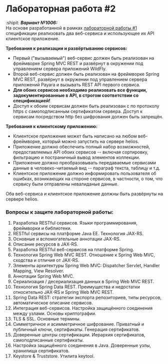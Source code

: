 # Лабораторная работа #2
:shipit: ***Вариант №1006:*** 
</br>На основе разработанной в рамках [лабораторной работы #1](https://github.com/DeltaHeavyVIP/Specification) спецификации реализовать два веб-сервиса и использующее их API клиентское приложение.

**Требования к реализации и развёртыванию сервисов:**
- Первый ("вызываемый") веб-сервис должен быть реализован на фреймворке Spring MVC REST и развёрнут в окружении под управлением сервера приложений WildFly.
- Второй веб-сервис должен быть реализован на фреймворке Spring MVC REST, развёрнут в окружении под управлением сервера приложений Payara и вызывать REST API первого сервиса.
- **Для обоих сервисов необходимо реализовать все функции, задокументированные в API, в строгом соответствии со спецификацией!**
- Доступ к обоим сервисам должен быть реализован с по протоколу https с самоподписанным сертификатом сервера. Доступ к сервисам посредством http без шифрования должен быть запрещён.

**Требования к клиентскому приложению:**
- Клиентское приложение может быть написано на любом веб-фреймворке, который можно запустить на сервере helios.
- Приложение должно обеспечить полный набор возможностей, предоставляемых API обоих сервисов -- включая сортировку, фильтрацию и постраничный вывод элементов коллекции.
- Приложение должно преобразовывать передаваемые сервисами данные в человеко-читаемый вид -- параграф текста, таблицу и т.д.
- Клиентское приложение должно информировать пользователя об ошибках, возникающих на стороне сервисов, в частности, о том, что сервису были отправлены невалиданые данные.

Оба веб-сервиса и клиентское приложение должны быть развёрнуты на сервере helios.

### Вопросы к защите лабораторной работы:
1. Разработка RESTful сервисов. Языки программирования, фреймворки и библиотеки.
2. RESTful сервисы на платформе Java EE. Технология JAX-RS.
3. Основные и вспомогательные аннотации JAX-RS.
4. Описание ресурсов в JAX-RS.
5. Разработка RESTful веб-сервисов на платформе Spring.
6. Технология Spring Web MVC REST. Отношение к Spring Web MVC, сходства и отличия от JAX-RS.
7. Элементы архитектуры Spring Web MVC: Dispatcher Servlet, Handler Mapping, View Resolver.
8. Аннотации Spring Web MVC.
9. Сериализация / десериализация данных в Spring Web MVC REST.
10. Технология Spring Data REST. Преимущества и недостатки относительно JAX-RS и Spring Web MVC REST.
11. Spring Data REST: стратегии экспорта репозиториев, типы ресурсов, автоматическое описание сервисов.
12. Интеграция веб-сервисов. Настройка защищённого соединения между узлами. Основы криптографии.
13. TLS & SSL. Основные термины.
14. Симметричное и асимметричное шифрование. Приватный и публичный ключи, сертификаты. Генерация сертификатов.
15. Доверенные центры сертификации. Иерархия сертификатов, самоподписанные сертификаты.
16. Настройка защищённого соединения в Java. Доверенные узлы, хранилища сертификатов.
17. Keystore & Truststore. Утилита keytool.


